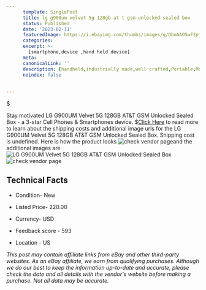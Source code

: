 ```yaml
---
      template: SinglePost
      title: lg g900um velvet 5g 128gb at t gsm unlocked sealed box
      status: Published
      date: '2023-02-11'
      featuredImage: https://i.ebayimg.com/thumbs/images/g/DboAAOSwF2pjtZxN/s-l225.jpg
      categories: 
      excerpt: >-
        [smartphone,device ,hand held device]
      meta:
      canonicalLink: ''
      description: [handheld,industrially made,well crafted,Portable,Mobile,Compact,Convenient,Lightweight,Maneuverable,Man-portable,Miniature,Carriable,Hand-held,Light,Holdable,Transportable,Mobile device,Pocket-sized,On-the-go,Wireless,Cordless,Compact size,Convenient size, smartphone,device ,hand held device]
      noindex: false
      
        
---
```

$

Stay motivated LG G900UM Velvet 5G 128GB  AT&T GSM Unlocked  Sealed Box - a 3-star Cell Phones & Smartphones device.
$[Click Here](https://www.ebay.com/itm/165868250847?hash=item269e84a6df%3Ag%3ADboAAOSwF2pjtZxN&mkevt=1&mkcid=1&mkrid=711-53200-19255-0&campid=%253CePNCampaignId%253E&customid=%253CreferenceId%253E&toolid=10049) to read more to learn about the shipping costs and additional image urls for the LG G900UM Velvet 5G 128GB  AT&T GSM Unlocked  Sealed Box. Shipping cost is undefined. Here is how the product looks ![check vendor page](https://i.ebayimg.com/thumbs/images/g/DboAAOSwF2pjtZxN/s-l225.jpg)and the additional images are![LG G900UM Velvet 5G 128GB  AT&T GSM Unlocked  Sealed Box](https://i.ebayimg.com/images/g/DboAAOSwF2pjtZxN/s-l500.jpg)![check vendor page](https://origin-galleryplus.ebayimg.com/ws/web/165868250847_2_0_1/225x225.jpg,https://origin-galleryplus.ebayimg.com/ws/web/165868250847_3_0_1/225x225.jpg,https://origin-galleryplus.ebayimg.com/ws/web/165868250847_4_0_1/225x225.jpg)



 ## Technical Facts 



     
      

 - Condition- New 


      

 - Listed Price- 220.00 


      

 - Currency- USD 


      

 - Feedback score - 593 


      

 - Location - US 


      
      

 *_This post may contain affiliate links from eBay and other third-party websites. As an eBay affiliate, we earn from qualifying purchases. Although we do our best to keep the information up-to-date and accurate, please check the date and all details with the vendor's website before making a purchase. Not all data may be accurate._*






